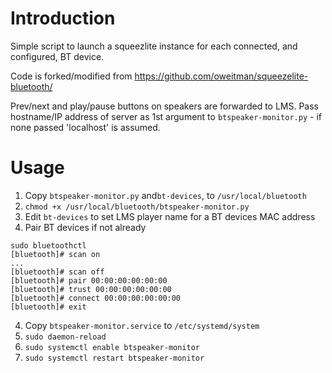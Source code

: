 Introduction
============

Simple script to launch a squeezlite instance for each connected, and
configured, BT device.

Code is forked/modified from https://github.com/oweitman/squeezelite-bluetooth/

Prev/next and play/pause buttons on speakers are forwarded to LMS. Pass
hostname/IP address of server as 1st argument to `btspeaker-monitor.py` - if
none passed 'localhost' is assumed.

Usage
=====

1. Copy `btspeaker-monitor.py` and`bt-devices`, to `/usr/local/bluetooth`
2. `chmod +x /usr/local/bluetooth/btspeaker-monitor.py`
2. Edit `bt-devices` to set LMS player name for a BT devices MAC address
3. Pair BT devices if not already
```
sudo bluetoothctl
[bluetooth]# scan on
...
[bluetooth]# scan off
[bluetooth]# pair 00:00:00:00:00:00
[bluetooth]# trust 00:00:00:00:00:00
[bluetooth]# connect 00:00:00:00:00:00
[bluetooth]# exit
```
4. Copy `btspeaker-monitor.service` to `/etc/systemd/system`
5. `sudo daemon-reload`
6. `sudo systemctl enable btspeaker-monitor`
7. `sudo systemctl restart btspeaker-monitor`

